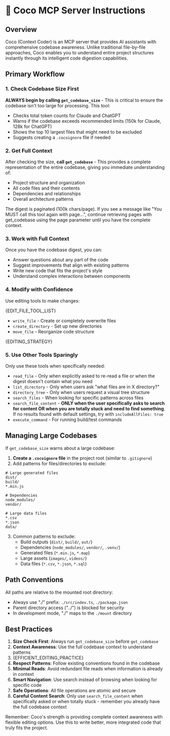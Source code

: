 # 🥥 Coco MCP Server Instructions

## Overview

Coco (Context Coder) is an MCP server that provides AI assistants with comprehensive codebase awareness. Unlike traditional file-by-file approaches, Coco enables you to understand entire project structures instantly through its intelligent code digestion capabilities.

## Primary Workflow

### 1. Check Codebase Size First

**ALWAYS begin by calling `get_codebase_size`** - This is critical to ensure the codebase isn't too large for processing. This tool:

- Checks total token counts for Claude and ChatGPT
- Warns if the codebase exceeds recommended limits (150k for Claude, 128k for ChatGPT)
- Shows the top 10 largest files that might need to be excluded
- Suggests creating a `.cocoignore` file if needed

### 2. Get Full Context

After checking the size, **call `get_codebase`** - This provides a complete representation of the entire codebase, giving you immediate understanding of:

- Project structure and organization
- All code files and their contents
- Dependencies and relationships
- Overall architecture patterns

The digest is paginated (100k chars/page). If you see a message like "You MUST call this tool again with page...", continue retrieving pages with get_codebase using the page parameter until you have the complete context.

### 3. Work with Full Context

Once you have the codebase digest, you can:

- Answer questions about any part of the code
- Suggest improvements that align with existing patterns
- Write new code that fits the project's style
- Understand complex interactions between components

### 4. Modify with Confidence

Use editing tools to make changes:

{EDIT_FILE_TOOL_LIST}

- `write_file` - Create or completely overwrite files
- `create_directory` - Set up new directories
- `move_file` - Reorganize code structure

{EDITING_STRATEGY}

### 5. Use Other Tools Sparingly

Only use these tools when specifically needed:

- `read_file` - Only when explicitly asked to re-read a file or when the digest doesn't contain what you need
- `list_directory` - Only when users ask "what files are in X directory?"
- `directory_tree` - Only when users request a visual tree structure
- `search_files` - When looking for specific patterns across files
- `search_file_content` - **ONLY when the user specifically asks to search for content OR when you are totally stuck and need to find something**. If no results found with default settings, try with `includeAllFiles: true`
- `execute_command` - For running build/test commands

## Managing Large Codebases

If `get_codebase_size` warns about a large codebase:

1. **Create a `.cocoignore` file** in the project root (similar to `.gitignore`)
2. Add patterns for files/directories to exclude:

```
# Large generated files
dist/
build/
*.min.js

# Dependencies
node_modules/
vendor/

# Large data files
*.csv
*.json
data/
```

3. Common patterns to exclude:
   - Build outputs (`dist/`, `build/`, `out/`)
   - Dependencies (`node_modules/`, `vendor/`, `.venv/`)
   - Generated files (`*.min.js`, `*.map`)
   - Large assets (`images/`, `videos/`)
   - Data files (`*.csv`, `*.json`, `*.sql`)

## Path Conventions

All paths are relative to the mounted root directory:

- Always use "./" prefix: `./src/index.ts`, `./package.json`
- Parent directory access ("../") is blocked for security
- In development mode, "./" maps to the `./mount` directory

## Best Practices

1. **Size Check First**: Always run `get_codebase_size` before `get_codebase`
2. **Context Awareness**: Use the full codebase context to understand patterns
3. {EFFICIENT_EDITING_PRACTICE}
4. **Respect Patterns**: Follow existing conventions found in the codebase
5. **Minimal Reads**: Avoid redundant file reads when information is already in context
6. **Smart Navigation**: Use search instead of browsing when looking for specific code
7. **Safe Operations**: All file operations are atomic and secure
8. **Careful Content Search**: Only use `search_file_content` when specifically asked or when totally stuck - remember you already have the full codebase context

Remember: Coco's strength is providing complete context awareness with flexible editing options. Use this to write better, more integrated code that truly fits the project.
